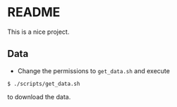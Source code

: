 # README

This is a nice project.

## Data

- Change the permissions to `get_data.sh` and execute

```
$ ./scripts/get_data.sh
```

to download the data.
